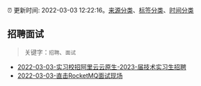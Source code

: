 :alarm_clock: 更新时间: 2022-03-03 12:22:16。[来源分类](../README.md)、[标签分类](../TAGS.md)、[时间分类](../TIMELINE.md)

## 招聘面试


> 关键字：`招聘`、`面试`



- [2022-03-03-实习校招阿里云云原生-2023-届技术实习生招聘](https://www.v2ex.com/t/837789) 
- [2022-03-03-直击RocketMQ面试现场](https://toutiao.io/k/pg4axb3) 